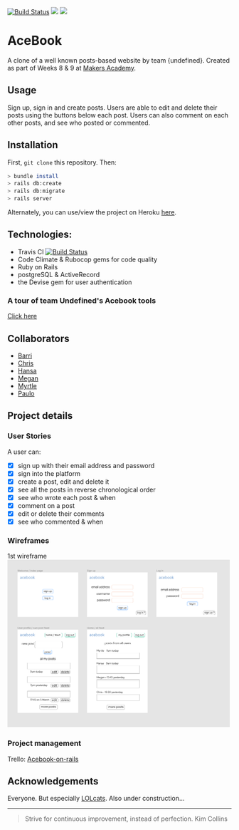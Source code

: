 [![Build Status](https://travis-ci.com/Megscode/acebook_undefined.svg?branch=master)](https://travis-ci.com/Megscode/acebook_undefined) <a href="https://codeclimate.com/github/Megscode/acebook_undefined/maintainability"><img src="https://api.codeclimate.com/v1/badges/f9806e6844b093009c3a/maintainability" /></a> <a href="https://codeclimate.com/github/Megscode/acebook_undefined/test_coverage"><img src="https://api.codeclimate.com/v1/badges/f9806e6844b093009c3a/test_coverage" /></a>

# AceBook  

A clone of a well known posts-based website by team {undefined}. Created as part of Weeks 8 & 9 at [Makers Academy](https://makers.tech/).

## Usage
Sign up, sign in and create posts. Users are able to edit and delete their posts using the buttons below each post. Users can also comment on each other posts, and see who posted or commented.

## Installation
First, `git clone` this repository. Then:
```bash
> bundle install
> rails db:create
> rails db:migrate
> rails server
```

Alternately, you can use/view the project on Heroku [here](#nowhere).

## Technologies:
- Travis CI   [![Build Status](https://travis-ci.org/Megscode/acebook_undefined.svg?branch=master)](https://travis-ci.org/Megscode/acebook_undefined)
- Code Climate & Rubocop gems for code quality
- Ruby on Rails
- postgreSQL & ActiveRecord 
- the Devise gem for user authentication
 
 ### A tour of team Undefined's Acebook tools
[Click here](https://github.com/Megscode/acebook_undefined/blob/master/blog/blog.md)

## Collaborators
* [Barri](https://github.com/BarriF13)
* [Chris](https://github.com/saidbyced)
* [Hansa](https://github.com/hansa-lallu)
* [Megan](https://github.com/Megscode)
* [Myrtle](https://github.com/Mrtly)
* [Paulo](https://github.com/Pazoia)

## Project details

### User Stories

A user can:
* [x] sign up with their email address and password
* [x] sign into the platform
* [x] create a post, edit and delete it
* [x] see all the posts in reverse chronological order
* [x] see who wrote each post & when
* [x] comment on a post
* [x] edit or delete their comments
* [x] see who commented & when
 
### Wireframes
1st wireframe <br>
<img src="first-wireframe-acebook.png" width="500">

### Project management
Trello: [Acebook-on-rails](https://trello.com/b/0B2v6FNT/acebook-on-rails)

## Acknowledgements
Everyone. But especially [LOLcats](http://www.lolcats.com/).
Also under construction...

---

> Strive for continuous improvement, instead of perfection.
>                                                Kim Collins
